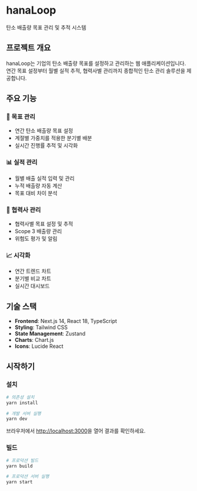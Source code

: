 # hanaLoop

탄소 배출량 목표 관리 및 추적 시스템

## 프로젝트 개요

hanaLoop는 기업의 탄소 배출량 목표를 설정하고 관리하는 웹 애플리케이션입니다. 연간 목표 설정부터 월별 실적 추적, 협력사별 관리까지 종합적인 탄소 관리 솔루션을 제공합니다.

## 주요 기능

### 🎯 목표 관리

- 연간 탄소 배출량 목표 설정
- 계절별 가중치를 적용한 분기별 배분
- 실시간 진행률 추적 및 시각화

### 📊 실적 관리

- 월별 배출 실적 입력 및 관리
- 누적 배출량 자동 계산
- 목표 대비 차이 분석

### 🤝 협력사 관리

- 협력사별 목표 설정 및 추적
- Scope 3 배출량 관리
- 위험도 평가 및 알림

### 📈 시각화

- 연간 트렌드 차트
- 분기별 비교 차트
- 실시간 대시보드

## 기술 스택

- **Frontend**: Next.js 14, React 18, TypeScript
- **Styling**: Tailwind CSS
- **State Management**: Zustand
- **Charts**: Chart.js
- **Icons**: Lucide React

## 시작하기

### 설치

```bash
# 의존성 설치
yarn install

# 개발 서버 실행
yarn dev
```

브라우저에서 [http://localhost:3000](http://localhost:3000)을 열어 결과를 확인하세요.

### 빌드

```bash
# 프로덕션 빌드
yarn build

# 프로덕션 서버 실행
yarn start
```
